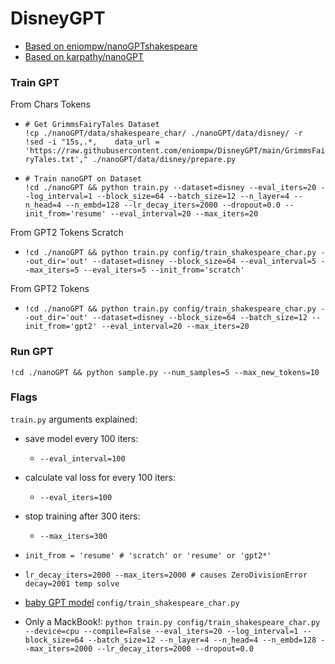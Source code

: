 # DisneyGPT

* [Based on eniompw/nanoGPTshakespeare](https://github.com/eniompw/nanoGPTshakespeare)
* [Based on karpathy/nanoGPT](https://github.com/karpathy/nanoGPT)


### Train GPT
From Chars Tokens
* `# Get GrimmsFairyTales Dataset`  
`!cp ./nanoGPT/data/shakespeare_char/ ./nanoGPT/data/disney/ -r`   
`!sed -i "15s,.*,    data_url = 'https://raw.githubusercontent.com/eniompw/DisneyGPT/main/GrimmsFairyTales.txt'," ./nanoGPT/data/disney/prepare.py`

* `# Train nanoGPT on Dataset`  
`!cd ./nanoGPT && python train.py --dataset=disney --eval_iters=20 --log_interval=1 --block_size=64 --batch_size=12 --n_layer=4 --n_head=4 --n_embd=128 --lr_decay_iters=2000 --dropout=0.0 --init_from='resume' --eval_interval=20 --max_iters=20`

From GPT2 Tokens Scratch
* `!cd ./nanoGPT && python train.py config/train_shakespeare_char.py --out_dir='out' --dataset=disney --block_size=64 --eval_interval=5 --max_iters=5 --eval_iters=5 --init_from='scratch'`

From GPT2 Tokens
* `!cd ./nanoGPT && python train.py config/train_shakespeare_char.py --out_dir='out' --dataset=disney --block_size=64 --batch_size=12 --init_from='gpt2' --eval_interval=20 --max_iters=20`

### Run GPT

`!cd ./nanoGPT && python sample.py --num_samples=5 --max_new_tokens=10`

### Flags
`train.py` arguments explained:

* save model every 100 iters:
  * `--eval_interval=100`
* calculate val loss for every 100 iters:
  * `--eval_iters=100`
* stop training after 300 iters:
  * `--max_iters=300`

* `init_from = 'resume' # 'scratch' or 'resume' or 'gpt2*'`
* `lr_decay_iters=2000 --max_iters=2000 # causes ZeroDivisionError decay=2001 temp solve`
* [baby GPT model](https://github.com/karpathy/nanoGPT/blob/master/config/train_shakespeare_char.py) `config/train_shakespeare_char.py`
* Only a MackBook!: `python train.py config/train_shakespeare_char.py --device=cpu --compile=False --eval_iters=20 --log_interval=1 --block_size=64 --batch_size=12 --n_layer=4 --n_head=4 --n_embd=128 --max_iters=2000 --lr_decay_iters=2000 --dropout=0.0`
